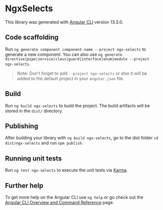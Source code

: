 # NgxSelects

This library was generated with [Angular CLI](https://github.com/angular/angular-cli) version 13.3.0.

## Code scaffolding

Run `ng generate component component-name --project ngx-selects` to generate a new component. You can also use `ng generate directive|pipe|service|class|guard|interface|enum|module --project ngx-selects`.
> Note: Don't forget to add `--project ngx-selects` or else it will be added to the default project in your `angular.json` file. 

## Build

Run `ng build ngx-selects` to build the project. The build artifacts will be stored in the `dist/` directory.

## Publishing

After building your library with `ng build ngx-selects`, go to the dist folder `cd dist/ngx-selects` and run `npm publish`.

## Running unit tests

Run `ng test ngx-selects` to execute the unit tests via [Karma](https://karma-runner.github.io).

## Further help

To get more help on the Angular CLI use `ng help` or go check out the [Angular CLI Overview and Command Reference](https://angular.io/cli) page.
